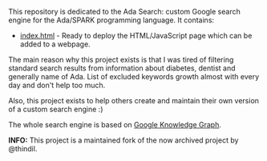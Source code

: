 This repository is dedicated to the Ada Search: custom Google search engine
for the Ada/SPARK programming language. It contains:

* [index.html](index.html) - Ready to deploy the HTML/JavaScript page which can
  be added to a webpage.

The main reason why this project exists is that I was tired of filtering standard
search results from information about diabetes, dentist and generally name of
Ada. List of excluded keywords growth almost with every day and don't help
too much.

Also, this project exists to help others create and maintain their own version
of a custom search engine :)

The whole search engine is based on [Google Knowledge Graph](https://en.wikipedia.org/wiki/Knowledge_Graph).

**INFO:** This project is a maintained fork of the now archived project by @thindil.

